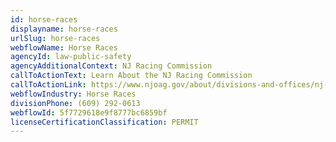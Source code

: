 ```yaml
---
id: horse-races
displayname: horse-races
urlSlug: horse-races
webflowName: Horse Races
agencyId: law-public-safety
agencyAdditionalContext: NJ Racing Commission
callToActionText: Learn About the NJ Racing Commission
callToActionLink: https://www.njoag.gov/about/divisions-and-offices/nj-racing-commission-home/
webflowIndustry: Horse Races
divisionPhone: (609) 292-0613
webflowId: 5f7729618e9f8777bc6859bf
licenseCertificationClassification: PERMIT
---
```

